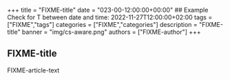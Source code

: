 +++
title = "FIXME-title"
date = "023-00-12:00:00+00:00" ## Example Check for T between date and time: 2022-11-27T12:00:00+02:00 
tags = ["FIXME","tags"]
categories = ["FIXME","categories"]
description = "FIXME-title"
banner = "img/cs-aware.png"
authors = ["FIXME-author"]
+++

## FIXME-title

FIXME-article-text
